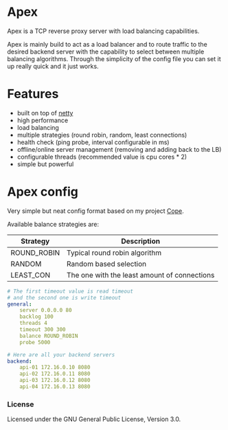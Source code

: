 # Apex
Apex is a TCP reverse proxy server with load balancing capabilities.

Apex is mainly build to act as a load balancer and to route traffic to the desired backend server with the capability to select between multiple balancing algorithms. Through the simplicity of the config file you can set it up really quick and it just works.

# Features

- built on top of [netty](https://github.com/netty/netty)
- high performance
- load balancing
- multiple strategies (round robin, random, least connections)
- health check (ping probe, interval configurable in ms)
- offline/online server management (removing and adding back to the LB)
- configurable threads (recommended value is cpu cores * 2)
- simple but powerful

# Apex config

Very simple but neat config format based on my project [Cope](https://jackwhite20.github.io/Cope/).

Available balance strategies are:

| Strategy  | Description |
| --------- | ----------- |
| ROUND_ROBIN | Typical round robin algorithm |
| RANDOM | Random based selection |
| LEAST_CON | The one with the least amount of connections |

```yaml
# The first timeout value is read timeout
# and the second one is write timeout
general:
    server 0.0.0.0 80
    backlog 100
    threads 4
    timeout 300 300
    balance ROUND_ROBIN
    probe 5000

# Here are all your backend servers
backend:
    api-01 172.16.0.10 8080
    api-02 172.16.0.11 8080
    api-03 172.16.0.12 8080
    api-04 172.16.0.13 8080
```

### License

Licensed under the GNU General Public License, Version 3.0.